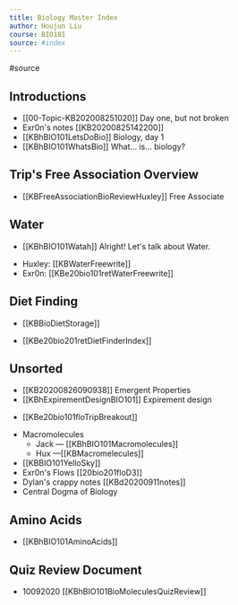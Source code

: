 ```yaml
---
title: Biology Master Index
author: Houjun Liu
course: BIO101
source: #index
---
```


#source 

## Introductions
* [[00-Topic-KB202008251020]] Day one, but not broken
* Exr0n's notes [[KB20200825142200]]
* [[KBhBIO101LetsDoBio]] Biology, day 1
* [[KBhBIO101WhatsBio]] What... is... biology?

## Trip's Free Association Overview
* [[KBFreeAssociationBioReviewHuxley]] Free Associate 

## Water
* [[KBhBIO101Watah]] Alright! Let's talk about Water.
- Huxley: [[KBWaterFreewrite]]
- Exr0n: [[KBe20bio101retWaterFreewrite]]

## Diet Finding
* [[KBBioDietStorage]]
- [[KBe20bio201retDietFinderIndex]]

## Unsorted

* [[KB20200826090938]] Emergent Properties
* [[KBhExpirementDesignBIO101]] Expirement design
- [[KBe20bio101floTripBreakout]]
* Macromolecules 
    * Jack — [[KBhBIO101Macromolecules]]
    * Hux —[[KBMacromelecules]]
* [[KBBIO101YelloSky]]
* Exr0n's Flows [[20bio201floD3]]
* Dylan's crappy notes [[KBd20200911notes]]
* Central Dogma of Biology

## Amino Acids
* [[KBhBIO101AminoAcids]]

## Quiz Review Document
* 10092020 [[KBhBIO101BioMoleculesQuizReview]]
